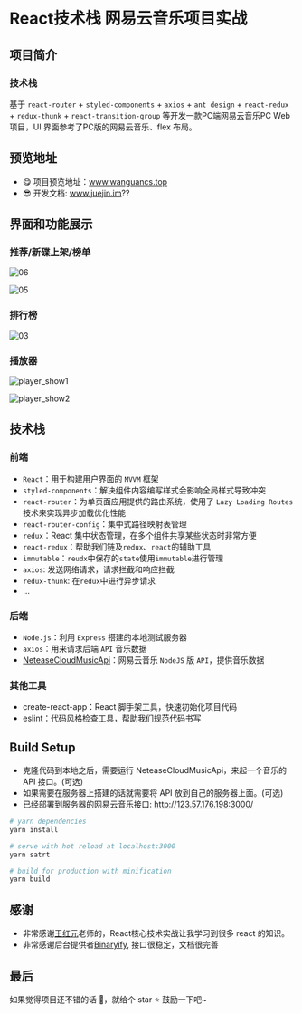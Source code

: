 # React技术栈 网易云音乐项目实战

## 项目简介
### 技术栈
基于 `react-router` + `styled-components` + `axios` + `ant design` + `react-redux` + `redux-thunk` + `react-transition-group` 等开发一款PC端网易云音乐PC Web项目，UI 界面参考了PC版的网易云音乐、flex 布局。

## 预览地址
- 😋 项目预览地址：www.wanguancs.top
- 😎 开发文档: www.juejin.im??

## 界面和功能展示
### 推荐/新碟上架/榜单

![06](https://mingcloudpic.oss-cn-beijing.aliyuncs.com/img/20201020210035.gif)

![05](https://mingcloudpic.oss-cn-beijing.aliyuncs.com/img/20201020210132.gif)

### 排行榜

![03](https://mingcloudpic.oss-cn-beijing.aliyuncs.com/img/20201020210123.png)

### 播放器

![player_show1](https://mingcloudpic.oss-cn-beijing.aliyuncs.com/img/20201020205714.gif)

![player_show2](https://mingcloudpic.oss-cn-beijing.aliyuncs.com/img/20201020205846.gif)

## 技术栈

### 前端

- `React`：用于构建用户界面的 `MVVM` 框架
- `styled-components`：解决组件内容编写样式会影响全局样式导致冲突
- `react-router`：为单页面应用提供的路由系统，使用了 `Lazy Loading Routes` 技术来实现异步加载优化性能
- `react-router-config`：集中式路径映射表管理
- `redux`：React 集中状态管理，在多个组件共享某些状态时非常方便
- `react-redux`：帮助我们链及`redux`、`react`的辅助工具
- `immutable`：`reudx`中保存的`state`使用`immutable`进行管理
- `axios`: 发送网络请求，请求拦截和响应拦截
- `redux-thunk`: 在`redux`中进行异步请求
- ...

### 后端

- `Node.js`：利用 `Express` 搭建的本地测试服务器
- `axios`：用来请求后端 `API` 音乐数据
- [NeteaseCloudMusicApi](https://binaryify.github.io/NeteaseCloudMusicApi/#/)：网易云音乐 `NodeJS` 版 `API`，提供音乐数据

### 其他工具

- create-react-app：React 脚手架工具，快速初始化项目代码
- eslint：代码风格检查工具，帮助我们规范代码书写


## Build Setup
- 克隆代码到本地之后，需要运行 NeteaseCloudMusicApi，来起一个音乐的 API 接口。(可选)
- 如果需要在服务器上搭建的话就需要将 API 放到自己的服务器上面。(可选)
- 已经部署到服务器的网易云音乐接口: http://123.57.176.198:3000/

``` powershell
# yarn dependencies
yarn install

# serve with hot reload at localhost:3000
yarn satrt

# build for production with minification
yarn build
```


## 感谢

- 非常感谢[王红元](https://github.com/coderwhy)老师的，React核心技术实战让我学习到很多 react 的知识。
- 非常感谢后台提供者[Binaryify](https://github.com/Binaryify/NeteaseCloudMusicApi), 接口很稳定，文档很完善


## 最后
如果觉得项目还不错的话 👏，就给个 star ⭐ 鼓励一下吧~

